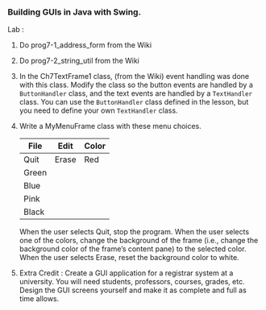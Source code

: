### Building GUIs in Java with Swing.

Lab :

1. Do   prog7-1_address_form from the Wiki

2. Do   prog7-2_string_util from the Wiki

3. In the Ch7TextFrame1 class, (from the Wiki) event handling
was done with this class. Modify the class so the button
events are handled by a `ButtonHandler` class, and the text events are handled by a
`TextHandler` class. You can use the `ButtonHandler`
class defined in the lesson, but you need to define your own `TextHandler` class.

4. Write a MyMenuFrame class with these menu choices.

    
    |File   |Edit  |Color |
    |-------|------|------|
    |Quit   |Erase |Red	  |
    |Green  |	   |	  |
    |Blue   |	   |	  |
    |Pink   |	   |	  |
    |Black  |	   |	  |

    When the user selects Quit, stop the program.  When the user selects one of the colors, change
    the background of the frame (i.e., change the background color of the frame’s content pane)
    to the selected color.  When the user selects Erase, reset the background color to white.

5. Extra Credit :  Create a GUI application for a registrar system at a university.  You will need
students, professors, courses, grades, etc.  Design the GUI screens yourself
and make it as complete and full as time allows.